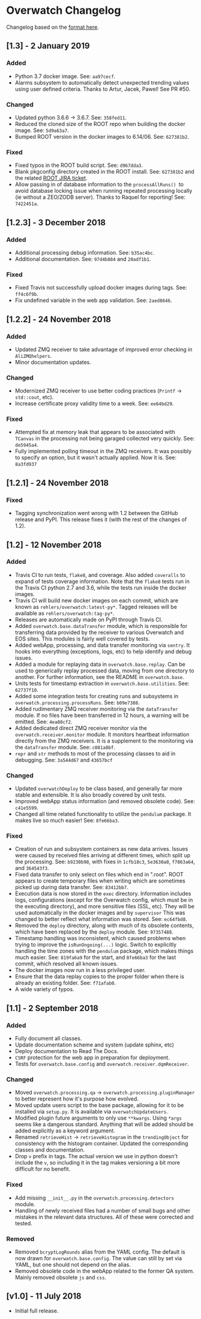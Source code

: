 # Overwatch Changelog

Changelog based on the [format here](https://keepachangelog.com/en/1.0.0/).

## [1.3] - 2 January 2019

### Added

- Python 3.7 docker image. See: `aa97cecf`.
- Alarms subsystem to automatically detect unexpected trending values using user defined criteria. Thanks to
  Artur, Jacek, Pawel! See PR #50.

### Changed

- Updated python 3.6.6 -> 3.6.7. See: `358fed11`.
- Reduced the cloned size of the ROOT repo when building the docker image. See: `5d9a63a7`.
- Bumped ROOT version in the docker images to 6.14/06. See: `627381b2`.

### Fixed

- Fixed typos in the ROOT build script. See: `d967dda3`.
- Blank pkgconfig directory created in the ROOT install. See: `627381b2` and the related [ROOT JIRA
  ticket](https://sft.its.cern.ch/jira/browse/ROOT-9864).
- Allow passing in of database information to the `processAllRuns() `to avoid database locking issue
  when running repeated processing locally (ie without a ZEO/ZODB server). Thanks to Raquel for reporting! See: `7422451a`.

## [1.2.3] - 3 December 2018

### Added

- Additional processing debug information. See: `b35ac4bc`.
- Additional documentation. See: `97d4b884` and `20adf1b1`.

### Fixed

- Fixed Travis not successfully upload docker images during tags. See: `ff4c6f9b`.
- Fix undefined variable in the web app validation. See: `2aed8646`.

## [1.2.2] - 24 November 2018

### Added

- Updated ZMQ receiver to take advantage of improved error checking in `AliZMQhelpers`.
- Minor documentation updates.

### Changed

- Modernized ZMQ receiver to use better coding practices (`Printf` -> `std::cout`, etc).
- Increase certificate proxy validity time to a week. See: `ee64bd29`.

### Fixed

- Attempted fix at memory leak that appears to be associated with `TCanvas` in the processing not being
  garaged collected very quickly. See: `de5945a4`.
- Fully implemented polling timeout in the ZMQ receivers. It was possibly to specify an option, but it wasn't
  actually applied. Now it is. See: `8a3fd937`

## [1.2.1] - 24 November 2018

### Fixed

- Tagging synchronization went wrong with 1.2 between the GitHub release and PyPI. This release fixes it (with
  the rest of the changes of 1.2).

## [1.2] - 12 November 2018

### Added

- Travis CI to run tests, `flake8`, and coverage. Also added `coveralls` to expand of tests coverage
  information. Note that the `flake8` tests run in the Travis CI python 2.7 and 3.6, while the tests run
  inside the docker images.
- Travis CI will build new docker images on each commit, which are known as `rehlers/overwatch:latest-py*`.
  Tagged releases will be available as `rehlers/overwatch:tag-py*`.
- Releases are automatically made on PyPI through Travis CI.
- Added `overwatch.base.dataTransfer` module, which is responsible for transferring data provided by the
  receiver to various Overwatch and EOS sites. This modules is fairly well covered by tests.
- Added webApp, processing, and data transfer monitoring via `sentry`. It hooks into everything (exceptions,
  logs, etc) to help identify and debug issues.
- Added a module for replaying data in `overwatch.base.replay`. Can be used to generically replay processed
  data, moving from one directory to another. For further information, see the README in `overwatch.base`.
- Units tests for timestamp extraction in `overwatch.base.utilities`. See: `62737f10`.
- Added some integration tests for creating runs and subsystems in `overwatch.processing.processRuns`. See:
  `b09e7388`.
- Added rudimentary ZMQ receiver monitoring via the `dataTransfer` module. If no files have been transferred
  in 12 hours, a warning will be emitted. See: `4ea80cf2`.
- Added dedicated direct ZMQ receiver monitor via the `overwatch.receiver.monitor` module. It monitors
  heartbeat information directly from the ZMQ receivers. It is a supplement to the monitoring via the
  `dataTransfer` module. See: `c081a8bf`.
- `repr` and `str` methods to most of the processing classes to aid in debugging. See: `3a544d67` and
  `43657bcf`

### Changed

- Updated `overwatchDeploy` to be class based, and generally far more stable and extensible. It is also
  broadly covered by unit tests.
- Improved webApp status information (and removed obsolete code). See: `c41e5599`.
- Changed all time related functionality to utilize the `pendulum` package. It makes live so much easier! See:
  `8fe66ba3`.

### Fixed

- Creation of run and subsystem containers as new data arrives. Issues were caused by received files arriving
  at different times, which split up the processing. See: `b9230b98`, with fixes in
  `1cfb18c3`, `5e3630a0`, `f7863a64`, and `364543f3`.
- Fixed data transfer to only select on files which end in ".root". ROOT appears to create temporary files
  when writing which are sometimes picked up during data transfer. See: `83412bb7`.
- Execution data is now stored in the `exec` directory. Information includes logs, configurations (except for
  the Overwatch config, which must be in the executing directory), and more sensitive files (SSL, etc). They
  will be used automatically in the docker images and by `supervisor` This was changed to better reflect what
  information was stored. See: `ec64fbd8`.
- Removed the `deploy` directory, along with much of its obsolete contents, which have been replaced by the
  `deploy` module. See: `97357488`.
- Timestamp handling was inconsistent, which caused problems when trying to improve the `isRunOngoing(...)`
  logic. Switch to explicitly handling the time zones with the `pendulum` package, which makes things much
  easier. See: `819fa6a9` for the start, and `8fe66ba3` for the last commit, which resolved all known issues.
- The docker images now run in a less privileged user.
- Ensure that the data replay copies to the proper folder when there is already an existing folder. See:
  `f71afab0`.
- A wide variety of typos.

## [1.1] - 2 September 2018

### Added

- Fully document all classes.
- Update documentation scheme and system (update sphinx, etc)
- Deploy documentation to Read The Docs.
- `CSRF` protection for the web app in preparation for deployment.
- Tests for `overwatch.base.config` and `overwatch.receiver.dqmReceiver`.

### Changed

- Moved `overwatch.processing.qa` -> `overwatch.processing.pluginManager` to better represent how it's purpose
  how evolved.
- Moved update users script to the base package, allowing for it to be installed via `setup.py`. It is
  available via `overwatchUpdateUsers`.
- Modified plugin future arguments to only use `**kwargs`. Using `*args` seems like a dangerous standard.
  Anything that will be added should be added explicitly as a keyword argument.
- Renamed `retrieveHist` -> `retrieveHistogram` in the `trendingObject` for consistency with the histogram
  container. Updated the corresponding classes and documentation.
- Drop `v` prefix in tags. The actual version we use in python doesn't include the `v`, so including it in the
  tag makes versioning a bit more difficult for no benefit.

### Fixed

- Add missing `__init__.py` in the `overwatch.processing.detectors` module.
- Handling of newly received files had a number of small bugs and other mistakes in the relevant data
  structures. All of these were corrected and tested.

### Removed

- Removed `bcryptLogRounds` alias from the YAML config. The default is now drawn for `overwatch.base.config`.
  The value can still by set via YAML, but one should not depend on the alias.
- Removed obsolete code in the webApp related to the former QA system. Mainly removed obsolete `js` and `css`.

## [v1.0] - 11 July 2018

- Initial full release.
